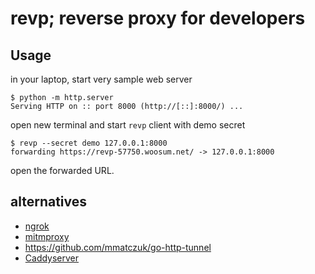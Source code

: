 # revp; reverse proxy for developers

## Usage

in your laptop, start very sample web server

    $ python -m http.server
    Serving HTTP on :: port 8000 (http://[::]:8000/) ...

open new terminal and start `revp` client with demo secret

    $ revp --secret demo 127.0.0.1:8000
    forwarding https://revp-57750.woosum.net/ -> 127.0.0.1:8000

open the forwarded URL.

## alternatives

- [ngrok](https://ngrok.com/)
- [mitmproxy](https://mitmproxy.org/)
- https://github.com/mmatczuk/go-http-tunnel
- [Caddyserver](https://caddyserver.com/)
